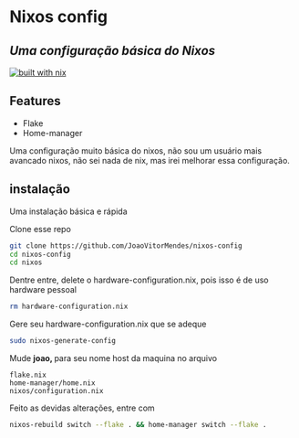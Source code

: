 # Nixos config
## _Uma configuração básica do Nixos_

[![built with nix](https://img.shields.io/static/v1?logo=nixos&logoColor=white&label=&message=Built%20with%20Nix&color=41439a)](https://builtwithnix.org)

## Features

- Flake
- Home-manager

Uma configuração muito básica do nixos, não sou um usuário mais avancado nixos, não sei nada de nix, mas irei melhorar essa configuração.

## instalação

Uma instalação básica e rápida

Clone esse repo
```sh
git clone https://github.com/JoaoVitorMendes/nixos-config
cd nixos-config
cd nixos
```
Dentre entre, delete o hardware-configuration.nix, pois isso é de uso hardware pessoal
```sh
rm hardware-configuration.nix
```
Gere seu hardware-configuration.nix que se adeque
```sh
sudo nixos-generate-config
```
Mude <b> joao, </b> para seu nome host da maquina no arquivo
```
flake.nix
home-manager/home.nix
nixos/configuration.nix
```
Feito as devidas alterações, entre com
```sh
nixos-rebuild switch --flake . && home-manager switch --flake .
```
